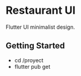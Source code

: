 # Restaurant UI 
Flutter UI minimalist design.

## Getting Started

- cd /proyect
- flutter pub get
